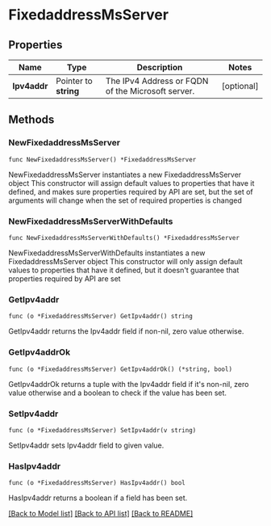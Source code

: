 # FixedaddressMsServer

## Properties

Name | Type | Description | Notes
------------ | ------------- | ------------- | -------------
**Ipv4addr** | Pointer to **string** | The IPv4 Address or FQDN of the Microsoft server. | [optional] 

## Methods

### NewFixedaddressMsServer

`func NewFixedaddressMsServer() *FixedaddressMsServer`

NewFixedaddressMsServer instantiates a new FixedaddressMsServer object
This constructor will assign default values to properties that have it defined,
and makes sure properties required by API are set, but the set of arguments
will change when the set of required properties is changed

### NewFixedaddressMsServerWithDefaults

`func NewFixedaddressMsServerWithDefaults() *FixedaddressMsServer`

NewFixedaddressMsServerWithDefaults instantiates a new FixedaddressMsServer object
This constructor will only assign default values to properties that have it defined,
but it doesn't guarantee that properties required by API are set

### GetIpv4addr

`func (o *FixedaddressMsServer) GetIpv4addr() string`

GetIpv4addr returns the Ipv4addr field if non-nil, zero value otherwise.

### GetIpv4addrOk

`func (o *FixedaddressMsServer) GetIpv4addrOk() (*string, bool)`

GetIpv4addrOk returns a tuple with the Ipv4addr field if it's non-nil, zero value otherwise
and a boolean to check if the value has been set.

### SetIpv4addr

`func (o *FixedaddressMsServer) SetIpv4addr(v string)`

SetIpv4addr sets Ipv4addr field to given value.

### HasIpv4addr

`func (o *FixedaddressMsServer) HasIpv4addr() bool`

HasIpv4addr returns a boolean if a field has been set.


[[Back to Model list]](../README.md#documentation-for-models) [[Back to API list]](../README.md#documentation-for-api-endpoints) [[Back to README]](../README.md)


